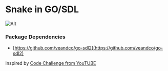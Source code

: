 # Snake in GO/SDL
![Alt](https://6pdtdg-sn3301.files.1drv.com/y3mnpeJE1ZYpbnd75VGN2CT9NqcrA_BfgewQvOTf5lGrDJdolWPdyi1hnIMpxoF9P2eE053ityT6K6ZBZhHna4sTy5WZgmxd7NIZ_2pOKAVeelfCVwrNbIn4nee9wz5-xJFVPinh0zWCWIqYoGBAfRU_Sf3pYpMucN-XxOpepSQQi0/snake.png?psid=1 "Screenshot")

### Package Dependencies
* [https://github.com/veandco/go-sdl2](https://github.com/veandco/go-sdl2)

Inspired by [Code Challenge from YouTUBE](https://www.youtube.com/watch?v=AaGK-fj-BAM)
